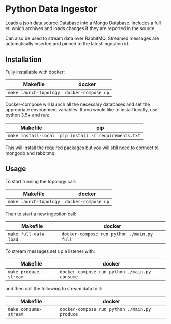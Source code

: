 # Python Data Ingestor

Loads a json data source Database into a Mongo Database. Includes a full etl which archives and loads changes if they are reported in the source.

Can also be used to stream data over RabbitMQ. Streamed messages are automatically inserted and pinned to the latest ingestion id.

## Installation 

Fully installable with docker:

| Makefile  | docker |
| ------------- | ------------- |
|  `make launch-topology`  | `docker-compose up` |


Docker-compose will launch all the necessary databases and set the appropriate environment variables. If you would like to install locally, use python 3.5+ and run:

| Makefile | pip|
| ------------- | ------------- |
| `make install-local` | `pip install -r requirements.txt` |


This will install the required packages but you will still need to connect to mongodb and rabbitmq.

## Usage

To start running the topology call:

| Makefile | docker  | 
| ------------- | ------------- |
| `make launch-topology`  | `docker-compose up` |


Then to start a new ingestion call:

| Makefile | docker  | 
| ------------- | ------------- |
| `make full-data-load`  | `docker-compose run python ./main.py full` |

To stream messages set up a listener with:

| Makefile | docker  | 
| ------------- | ------------- |
| `make produce-stream`  | `docker-compose run python ./main.py consume` |

and then call the following to stream data to it:

| Makefile | docker  | 
| ------------- | ------------- |
| `make consume-stream`  | `docker-compose run python ./main.py produce` |


